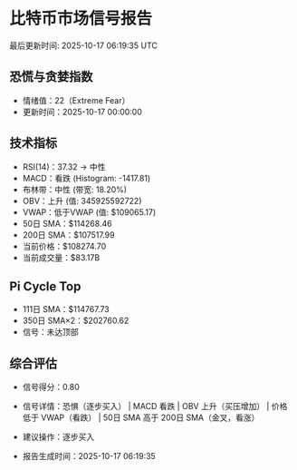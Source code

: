 # 比特币市场信号报告

最后更新时间: 2025-10-17 06:19:35 UTC

## 恐慌与贪婪指数
- 情绪值：22（Extreme Fear）
- 更新时间：2025-10-17 00:00:00

## 技术指标
- RSI(14)：37.32 → 中性
- MACD：看跌 (Histogram: -1417.81)
- 布林带：中性 (带宽: 18.20%)
- OBV：上升 (值: 345925592722)
- VWAP：低于VWAP (值: $109065.17)
- 50日 SMA：$114268.46
- 200日 SMA：$107517.99
- 当前价格：$108274.70
- 当前成交量：$83.17B

## Pi Cycle Top
- 111日 SMA：$114767.73
- 350日 SMA×2：$202760.62
- 信号：未达顶部

## 综合评估
- 信号得分：0.80
- 信号详情：恐惧（逐步买入） | MACD 看跌 | OBV 上升（买压增加） | 价格低于 VWAP（看跌） | 50日 SMA 高于 200日 SMA（金叉，看涨）
- 建议操作：逐步买入

- 报告生成时间：2025-10-17 06:19:35